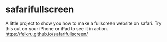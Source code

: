 # safarifullscreen
A little project to show you how to make a fullscreen website on safari. Try this out on your iPhone or iPad to see it in action.
https://felkru.github.io/safarifullscreen/
